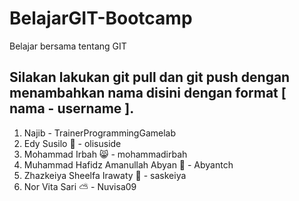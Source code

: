 # BelajarGIT-Bootcamp

Belajar bersama tentang GIT

## Silakan lakukan git pull dan git push dengan menambahkan nama disini dengan format [ nama - username ].

1. Najib - TrainerProgrammingGamelab
2. Edy Susilo 🌻 - olisuside 
3. Mohammad Irbah 😸 - mohammadirbah
4. Muhammad Hafidz Amanullah Abyan 🦕 - Abyantch
5. Zhazkeiya Sheelfa Irawaty 🐅 - saskeiya
6. Nor Vita Sari ⛅ - Nuvisa09